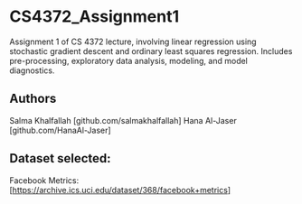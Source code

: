 # CS4372_Assignment1
Assignment 1 of CS 4372 lecture, involving linear regression using stochastic gradient descent and ordinary least squares regression. Includes pre-processing, exploratory data analysis, modeling, and model diagnostics.

## Authors
Salma Khalfallah [github.com/salmakhalfallah]
Hana Al-Jaser [github.com/HanaAl-Jaser]

## Dataset selected:
Facebook Metrics: [https://archive.ics.uci.edu/dataset/368/facebook+metrics]
